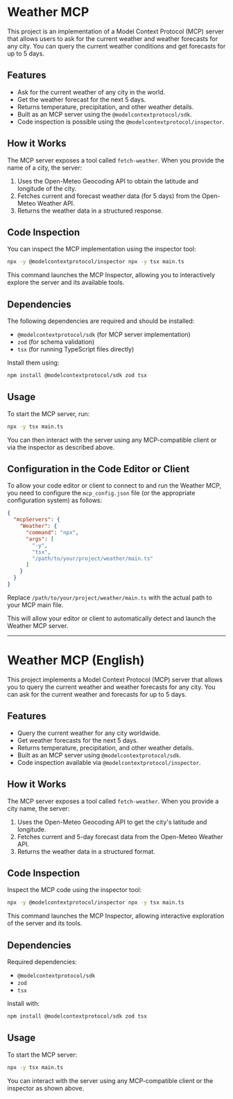 # Weather MCP

This project is an implementation of a Model Context Protocol (MCP) server that allows users to ask for the current weather and weather forecasts for any city. You can query the current weather conditions and get forecasts for up to 5 days.

## Features
- Ask for the current weather of any city in the world.
- Get the weather forecast for the next 5 days.
- Returns temperature, precipitation, and other weather details.
- Built as an MCP server using the `@modelcontextprotocol/sdk`.
- Code inspection is possible using the `@modelcontextprotocol/inspector`.

## How it Works
The MCP server exposes a tool called `fetch-weather`. When you provide the name of a city, the server:
1. Uses the Open-Meteo Geocoding API to obtain the latitude and longitude of the city.
2. Fetches current and forecast weather data (for 5 days) from the Open-Meteo Weather API.
3. Returns the weather data in a structured response.

## Code Inspection
You can inspect the MCP implementation using the inspector tool:

```bash
npx -y @modelcontextprotocol/inspector npx -y tsx main.ts
```

This command launches the MCP Inspector, allowing you to interactively explore the server and its available tools.

## Dependencies
The following dependencies are required and should be installed:

- `@modelcontextprotocol/sdk` (for MCP server implementation)
- `zod` (for schema validation)
- `tsx` (for running TypeScript files directly)

Install them using:

```bash
npm install @modelcontextprotocol/sdk zod tsx
```

## Usage
To start the MCP server, run:

```bash
npx -y tsx main.ts
```

You can then interact with the server using any MCP-compatible client or via the inspector as described above.

## Configuration in the Code Editor or Client

To allow your code editor or client to connect to and run the Weather MCP, you need to configure the `mcp_config.json` file (or the appropriate configuration system) as follows:

```json
{
  "mcpServers": {
    "Weather": {
      "command": "npx",
      "args": [
        "-y",
        "tsx",
        "/path/to/your/project/weather/main.ts"
      ]
    }
  }
}
```

Replace `/path/to/your/project/weather/main.ts` with the actual path to your MCP main file.

This will allow your editor or client to automatically detect and launch the Weather MCP server.

---

# Weather MCP (English)

This project implements a Model Context Protocol (MCP) server that allows you to query the current weather and weather forecasts for any city. You can ask for the current weather and forecasts for up to 5 days.

## Features
- Query the current weather for any city worldwide.
- Get weather forecasts for the next 5 days.
- Returns temperature, precipitation, and other weather details.
- Built as an MCP server using `@modelcontextprotocol/sdk`.
- Code inspection available via `@modelcontextprotocol/inspector`.

## How it Works
The MCP server exposes a tool called `fetch-weather`. When you provide a city name, the server:
1. Uses the Open-Meteo Geocoding API to get the city's latitude and longitude.
2. Fetches current and 5-day forecast data from the Open-Meteo Weather API.
3. Returns the weather data in a structured format.

## Code Inspection
Inspect the MCP code using the inspector tool:

```bash
npx -y @modelcontextprotocol/inspector npx -y tsx main.ts
```

This command launches the MCP Inspector, allowing interactive exploration of the server and its tools.

## Dependencies
Required dependencies:
- `@modelcontextprotocol/sdk`
- `zod`
- `tsx`

Install with:

```bash
npm install @modelcontextprotocol/sdk zod tsx
```

## Usage
To start the MCP server:

```bash
npx -y tsx main.ts
```

You can interact with the server using any MCP-compatible client or the inspector as shown above.
